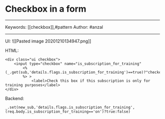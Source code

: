 # Checkbox in a form
---
Keywords: [[checkbox]],#pattern
Author: #anzal

---

UI:
![[Pasted image 20201210134947.png]]

HTML:
```
<div class="ui checkbox">
	<input type="checkbox" name="is_subscription_for_training" 
		<%(_.get(sub,'details.flags.is_subscription_for_training')==true)?"checked='checked'":''
		%> >
			<label>Check this box if this subscription is only for training purposes</label>
</div>
```

Backend:

```
_.set(new_sub,'details.flags.is_subscription_for_training',(req.body.is_subscription_for_training=='on')?true:false)
```


